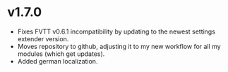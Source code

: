 # v1.7.0
* Fixes FVTT v0.6.1 incompatibility by updating to the newest settings extender version.
* Moves repository to github, adjusting it to my new workflow for all my modules (which get updates).
* Added german localization.